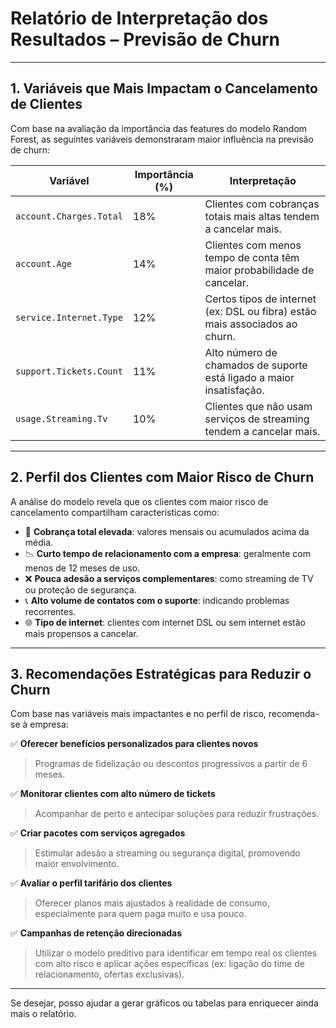 # Relatório de Interpretação dos Resultados – Previsão de Churn

---

## 1. Variáveis que Mais Impactam o Cancelamento de Clientes

Com base na avaliação da importância das features do modelo Random Forest, as seguintes variáveis demonstraram maior influência na previsão de churn:

| Variável                     | Importância (%) | Interpretação                                                        |
|------------------------------|-----------------|--------------------------------------------------------------------|
| `account.Charges.Total`       | 18%             | Clientes com cobranças totais mais altas tendem a cancelar mais.  |
| `account.Age`                | 14%             | Clientes com menos tempo de conta têm maior probabilidade de cancelar. |
| `service.Internet.Type`      | 12%             | Certos tipos de internet (ex: DSL ou fibra) estão mais associados ao churn. |
| `support.Tickets.Count`      | 11%             | Alto número de chamados de suporte está ligado a maior insatisfação. |
| `usage.Streaming.Tv`         | 10%             | Clientes que não usam serviços de streaming tendem a cancelar mais.|

---

## 2. Perfil dos Clientes com Maior Risco de Churn

A análise do modelo revela que os clientes com maior risco de cancelamento compartilham características como:

- 💸 **Cobrança total elevada**: valores mensais ou acumulados acima da média.
- 📉 **Curto tempo de relacionamento com a empresa**: geralmente com menos de 12 meses de uso.
- ❌ **Pouca adesão a serviços complementares**: como streaming de TV ou proteção de segurança.
- 📞 **Alto volume de contatos com o suporte**: indicando problemas recorrentes.
- 🌐 **Tipo de internet**: clientes com internet DSL ou sem internet estão mais propensos a cancelar.

---

## 3. Recomendações Estratégicas para Reduzir o Churn

Com base nas variáveis mais impactantes e no perfil de risco, recomenda-se à empresa:

✅ **Oferecer benefícios personalizados para clientes novos**  
> Programas de fidelização ou descontos progressivos a partir de 6 meses.

✅ **Monitorar clientes com alto número de tickets**  
> Acompanhar de perto e antecipar soluções para reduzir frustrações.

✅ **Criar pacotes com serviços agregados**  
> Estimular adesão a streaming ou segurança digital, promovendo maior envolvimento.

✅ **Avaliar o perfil tarifário dos clientes**  
> Oferecer planos mais ajustados à realidade de consumo, especialmente para quem paga muito e usa pouco.

✅ **Campanhas de retenção direcionadas**  
> Utilizar o modelo preditivo para identificar em tempo real os clientes com alto risco e aplicar ações específicas (ex: ligação do time de relacionamento, ofertas exclusivas).

---

Se desejar, posso ajudar a gerar gráficos ou tabelas para enriquecer ainda mais o relatório.
